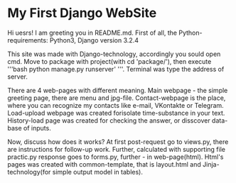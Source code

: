 # My First Django WebSite

Hi uesrs! I am greeting you in README.md.
First of all, the Python-requirements:
Python3, Django version 3.2.4

This site was made with Django-technology, accordingly you sould open cmd. Move to package with project(with cd 'package/'), then execute '''bash python manage.py runserver' '''.
Terminal was type the address of server.

There are 4 web-pages with different meaning. Main webpage - the simple greeting page, there are menu and jpg-file. 
Contact-webpage is the place, where you can recognize my contacts like e-mail, VKontakte or Telegram.
Load-upload webpage was created forisolate time-substance in your text.
History-load page was created for checking the answer, or disscover data-base of inputs.

Now, discuss how does it works?
At first post-request go to views.py, there are instructions for follow-up work. Further, calculated with supporting file practic.py response goes to forms.py, further - in web-page(html).
Html's pages was created with common-template, that is layout.html and Jinja-technology(for simple output model in tables).
